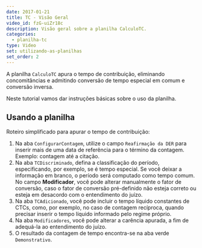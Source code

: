 ```yaml
---
date: 2017-01-21
title: TC - Visão Geral
video_id: fzG-uiZr18c
description: Visão geral sobre a planilha CalculoTC.
categories:
  - planilha-tc
type: Video
set: utilizando-as-planilhas
set_order: 2
---
```


A planilha `CalculoTC` apura o tempo de contribuição, eliminando concomitâncias e admitindo conversão de tempo especial em comum e conversão inversa.

Neste tutorial vamos dar instruções básicas sobre o uso da planilha.

## Usando a planilha

Roteiro simplificado para apurar o tempo de contribuição:

1. Na aba `ConfigurarContagem`, utilize o campo `Reafirmação da DER` para inserir mais de uma data de referência para o término da contagem. Exemplo: contagem até a citação.
1. Na aba `TCDiscriminado`, defina a classificação do período, especificando, por exemplo, se é tempo especial. Se você deixar a informação em branco, o período será computado como tempo comum. No campo **Modificador**, você pode alterar manualmente o fator de conversão, caso o fator de conversão pré-definido não esteja correto ou esteja em desacordo com o entendimento do juízo.
1. Na aba `TCAdicionado`, você pode incluir o tempo líquido constantes de CTCs, como, por exemplo, no caso de contagem recíproca, quando precisar inserir o tempo líquido informado pelo regime próprio. 
1. Na aba `Modificadores`, você pode alterar a carência apurada, a fim  de adequá-la ao entendimento do juízo.
1. O resultado da contagem de tempo encontra-se na aba verde `Demonstrativo`.
